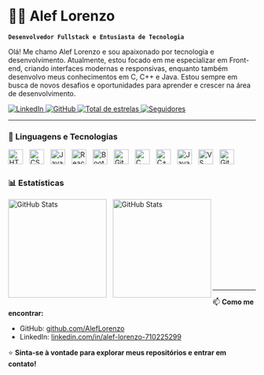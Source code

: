 # 👨‍💻 Alef Lorenzo

**`Desenvolvedor Fullstack e Entusiasta de Tecnologia`**

Olá! Me chamo Alef Lorenzo e sou apaixonado por tecnologia e desenvolvimento. Atualmente, estou focado em me especializar em Front-end, criando interfaces modernas e responsivas, enquanto também desenvolvo meus conhecimentos em C, C++ e Java. Estou sempre em busca de novos desafios e oportunidades para aprender e crescer na área de desenvolvimento.

<p align="left">
    <a href="https://www.linkedin.com/in/seu-perfil/">
        <img 
            alt="LinkedIn" 
            title="Conecte-se comigo no LinkedIn" 
            src="https://custom-icon-badges.demolab.com/badge/LinkedIn-0A66C2?style=for-the-badge&logo=linkedin&logoColor=white"
        />
    </a>
    <a href="https://github.com/AlefLorenzo">
        <img 
            alt="GitHub" 
            title="Veja meus repositórios no GitHub" 
            src="https://custom-icon-badges.demolab.com/badge/GitHub-181717?style=for-the-badge&logo=github&logoColor=white"
        />
    </a> 
    <a href="https://github.com/AlefLorenzo?tab=repositories&sort=stargazers">
        <img 
            alt="Total de estrelas" 
            title="Total de estrelas GitHub" 
            src="https://custom-icon-badges.demolab.com/github/stars/AlefLorenzo?color=55960c&style=for-the-badge&labelColor=488207&logo=star&label=estrelas"
        />
    </a>
    <a href="https://github.com/AlefLorenzo?tab=followers">
        <img 
            alt="Seguidores" 
            title="Me siga no GitHub" 
            src="https://custom-icon-badges.demolab.com/github/followers/AlefLorenzo?color=236ad3&labelColor=1155ba&style=for-the-badge&logo=person-add&logoColor=white"
        />
    </a>
</p>

---

### 🚀 Linguagens e Tecnologias

<img 
    align="left" 
    alt="HTML"
    title="HTML" 
    width="30px" 
    style="padding-right: 10px;" 
    src="https://cdn.jsdelivr.net/gh/devicons/devicon@latest/icons/html5/html5-original.svg" 
/>
<img 
    align="left" 
    alt="CSS" 
    title="CSS"
    width="30px" 
    style="padding-right: 10px;" 
    src="https://cdn.jsdelivr.net/gh/devicons/devicon@latest/icons/css3/css3-original.svg" 
/>
<img 
    align="left" 
    alt="JavaScript" 
    title="JavaScript"
    width="30px" 
    style="padding-right: 10px;" 
    src="https://cdn.jsdelivr.net/gh/devicons/devicon@latest/icons/javascript/javascript-original.svg" 
/>
<img 
    align="left" 
    alt="React"
    title="React" 
    width="30px" 
    style="padding-right: 10px;" 
    src="https://cdn.jsdelivr.net/gh/devicons/devicon@latest/icons/react/react-original.svg" 
/>
<img 
    align="left" 
    alt="Bootstrap"
    title="Bootstrap" 
    width="30px" 
    style="padding-right: 10px;" 
    src="https://cdn.jsdelivr.net/gh/devicons/devicon@latest/icons/bootstrap/bootstrap-original.svg" 
/>
<img 
    align="left" 
    alt="Git" 
    title="Git"
    width="30px" 
    style="padding-right: 10px;" 
    src="https://cdn.jsdelivr.net/gh/devicons/devicon@latest/icons/git/git-original.svg" 
/>
<img 
    align="left" 
    alt="C" 
    title="C"
    width="30px" 
    style="padding-right: 10px;" 
    src="https://cdn.jsdelivr.net/gh/devicons/devicon@latest/icons/c/c-original.svg" 
/>
<img 
    align="left" 
    alt="C++" 
    title="C++"
    width="30px" 
    style="padding-right: 10px;" 
    src="https://cdn.jsdelivr.net/gh/devicons/devicon@latest/icons/cplusplus/cplusplus-original.svg" 
/>
<img 
    align="left" 
    alt="Java" 
    title="Java"
    width="30px" 
    style="padding-right: 10px;" 
    src="https://cdn.jsdelivr.net/gh/devicons/devicon@latest/icons/java/java-original.svg" 
/>
<img 
    align="left" 
    alt="VS Code" 
    title="VS Code"
    width="30px" 
    style="padding-right: 10px;" 
    src="https://cdn.jsdelivr.net/gh/devicons/devicon@latest/icons/vscode/vscode-original.svg" 
/>
<img 
    align="left" 
    alt="GitHub" 
    title="GitHub"
    width="30px" 
    style="padding-right: 10px;" 
    src="https://cdn.jsdelivr.net/gh/devicons/devicon@latest/icons/github/github-original.svg" 
/>

<br/>
<br/>

### 📊 Estatísticas

<p>
  <img 
    align="left" 
    alt="GitHub Stats" 
    height="200" 
    style="padding-right: 10px;" 
    src="https://github-readme-stats.vercel.app/api?username=AlefLorenzo&show_icons=true&theme=tokyonight&include_all_commits=true&locale=pt-br" 
  />

<img 
      align="left" 
      alt="GitHub Stats" 
      height="200" 
      src="https://github-readme-stats.vercel.app/api/top-langs/?username=AlefLorenzo&theme=tokyonight&layout=compact&custom_title=Tecnologias&langs_count=8&hide=procfile" 
  />

</p>

<br/>
<br/>
<br/>
<br/>
<br/>
<br/>
<br/>
<br/>
<br/>
<br/>

---


📫 **Como me encontrar:** 
- GitHub: [github.com/AlefLorenzo](https://github.com/AlefLorenzo)
- LinkedIn: [linkedin.com/in/alef-lorenzo-710225299]([https://www.linkedin.com/in/alef-lorenzo-710225299/](https://www.linkedin.com/in/alef-lorenzo-b31088302/))

⭐ **Sinta-se à vontade para explorar meus repositórios e entrar em contato!**
